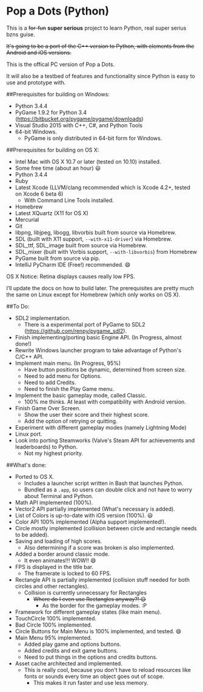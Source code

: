 Pop a Dots (Python)
===========

This is a ~~for-fun~~ **super serious** project to learn Python, real super serius bzns guise.

~~It's going to be a port of the C++ version to Python, with elements from the Android and iOS versions.~~

This is the offical PC version of Pop a Dots.

It will also be a testbed of features and functionality since Python is easy to use and prototype with.

##Prerequisites for building on Windows:
* Python 3.4.4
* PyGame 1.9.2 for Python 3.4 (https://bitbucket.org/pygame/pygame/downloads)
* Visual Studio 2015 with C++, C#, and Python Tools
* 64-bit Windows.
	* PyGame is only distributed in 64-bit form for Windows.

##Prerequisites for building on OS X:
* Intel Mac with OS X 10.7 or later (tested on 10.10) installed.
* Some free time (about an hour) :smiley:
* Python 3.4.4
* Ruby
* Latest Xcode (LLVM/clang recommended which is Xcode 4.2+, tested on Xcode 6 beta 6)
	* With Command Line Tools installed.
* Homebrew
* Latest XQuartz (X11 for OS X)
* Mercurial
* Git
* libpng, libjpeg, libogg, libvorbis built from source via Homebrew.
* SDL (built with X11 support, `--with-x11-driver`) via Homebrew.
* SDL_ttf, SDL_image built from source via Homebrew.
* SDL_mixer (built with Vorbis support, `--with-libvorbis`) from Homebrew
* PyGame built from source via pip.
* IntelliJ PyCharm IDE (Free!) recommended. :smile:

OS X Notice: Retina displays causes really low FPS.

I’ll update the docs on how to build later. The prerequisites are pretty much the same on Linux except for Homebrew (which only works on OS X).

##To Do:
* SDL2 implementation.
	* There is a experimental port of PyGame to SDL2 (https://github.com/renpy/pygame_sdl2).
* Finish implementing/porting basic Engine API. (In Progress, almost done!)
* Rewrite Windows launcher program to take advantage of Python's C/C++ API.
* Implement main menu. (In Progress, 95%)
	* Have button positions be dynamic, determined from screen size.
	* Need to add menu for Options.
	* Need to add Credits.
	* Need to finish the Play Game menu.
* Implement the basic gameplay mode, called Classic. 
	* 100% me thinks. At least with compatibility with Android version.
* Finish Game Over Screen.
	* Show the user their score and their highest score.
	* Add the option of retrying or quitting.
* Experiment with different gameplay modes (namely Lightning Mode)
* Linux port.
* Look into porting Steamworks (Valve's Steam API for achievements and leaderboards) to Python.
	* Not my highest priority.

##What's done:
* Ported to OS X.
	* Includes a launcher script written in Bash that launches Python.
	* Bundled as a `.app`, so users can double click and not have to worry about Terminal and Python.
* Math API implemented (100%).
* Vector2 API partially implemented (What's necessary is added).
* List of Colors is up-to-date with iOS version (100%). :smiley:
* Color API 100% implemented (Alpha support implemented!).
* Circle mostly implemented (collision between circle and rectangle needs to be added).
* Saving and loading of high scores.
	* Also determining if a score was broken is also implemented.
* Added a border around classic mode.
	* It even animates!!! WOW!! :smile:
* FPS is displayed in the title bar.
	* The framerate is locked to 60 FPS.
* Rectangle API is partially implemented (collision stuff needed for both circles and other rectangles).
	* Collision is currently unnecessary for Rectangles
		* ~~Where do I even use Rectangles anyway?! :smiley:~~
			* As the border for the gameplay modes. :P
* Framework for different gameplay states (like main menu).
* TouchCircle 100% implemented.
* Bad Circle 100% implemented.
* Circle Buttons for Main Menu is 100% implemented, and tested. :smile:
* Main Menu 95% implemented.
	* Added play game and options buttons.
	* Added credits and exit game buttons.
	* Need to put things in the options and credits buttons.
* Asset cache architected and implemented.
	* This is really cool, because you don't have to reload resources like fonts or sounds every time an object goes out of scope.
		* This makes it run faster and use less memory.
